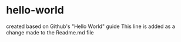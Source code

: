 # hello-world
created based on Github's "Hello World" guide
This line is added as a change made to the Readme.md file

